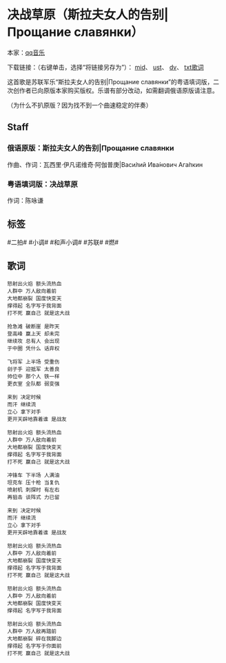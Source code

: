 # 决战草原（斯拉夫女人的告别|Прощание славянки）

本家：[qq音乐](https://y.qq.com/n/ryqq/songDetail/004AhaxL1UjlEC)

下载链接：（右键单击，选择“将链接另存为”）：
[mid](https://gitee.com/oxygendioxide/utau-projects/raw/master/决战草原/决战草原.mid)、
[ust](https://gitee.com/oxygendioxide/utau-projects/raw/master/决战草原/决战草原.ust)、
[dv](https://github.com/oxygen-dioxide/utau-projects/blob/master/决战草原/决战草原.dv?raw=true)、
[txt歌词](https://gitee.com/oxygendioxide/utau-projects/raw/master/决战草原/决战草原.txt)

这首歌是苏联军乐“斯拉夫女人的告别|Прощание славянки”的粤语填词版，二次创作者已向原版本家购买版权。乐谱有部分改动，如需翻调俄语原版请注意。

（为什么不扒原版？因为找不到一个曲速稳定的伴奏）

## Staff
### 俄语原版：斯拉夫女人的告别|Прощание славянки
作曲、作词：瓦西里·伊凡诺维奇·阿伽普庚|Васи́лий Ива́нович Ага́пкин

### 粤语填词版：决战草原
作词：陈咏谦

## 标签
#二拍# #小调# #和声小调# #苏联# #燃#

## 歌词
```
怒射出火焰 额头流热血
人群中 万人敌向着前
大地都崩裂 国度快变天
撑得起 名字写于我背面
打不死 赢自己 就是这大战

抢急滩 破断崖 是昨天
登高峰 赢上天 却未完
继续攻 总有人 会出现
于中圈 凭什么 话弃权

飞将军 上半场 受重伤
刽子手 迎抵军 太善良
帅位中 那个人 铁一样
更衣室 全队都 弱变强

来到 决定时候
而汗 继续流
立心 拿下对手
更开天辟地靠着谁 是战友

怒射出火焰 额头流热血
人群中 万人敌向着前
大地都崩裂 国度快变天
撑得起 名字写于我背面
打不死 赢自己 就是这大战

冲锋车 下半场 人满油
坦克车 压十枪 当复仇
喷射机 刺探时 有左右
再狙击 谈阵式 力已留

来到 决定时候
而汗 继续流
立心 拿下对手
更开天辟地靠着谁 是战友

怒射出火焰 额头流热血
人群中 万人敌向着前
大地都崩裂 国度快变天
撑得起 名字写于我背面
打不死 赢自己 就是这大战

怒射出火焰 额头流热血
人群中 万人敌向着前
大地都崩裂 国度快变天
撑得起 名字写于我背面

怒射出火焰 额头流热血
人群中 万人敌再踏前
大地都崩裂 碎在我脚边
撑得起 名字写于你面前
打不死 赢自己 就是这大战
```